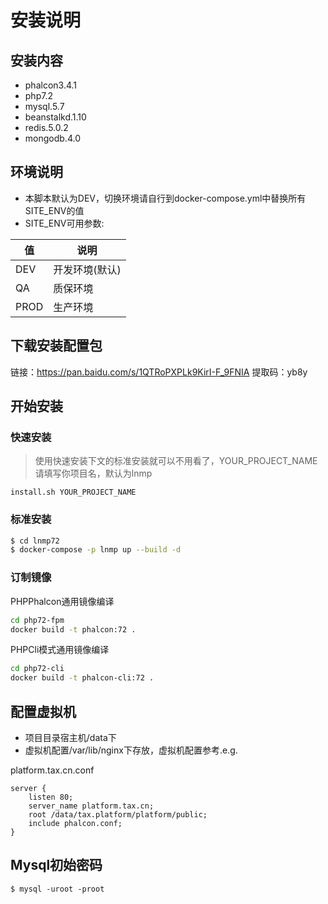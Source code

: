 # 安装说明


## 安装内容

- phalcon3.4.1
- php7.2
- mysql.5.7
- beanstalkd.1.10
- redis.5.0.2
- mongodb.4.0

## 环境说明

- 本脚本默认为DEV，切换环境请自行到docker-compose.yml中替换所有SITE_ENV的值
- SITE_ENV可用参数:

| 值    | 说明           |
|-------|----------------|
|  DEV  | 开发环境(默认) |
|  QA   | 质保环境       |
|  PROD | 生产环境       |

## 下载安装配置包

链接：https://pan.baidu.com/s/1QTRoPXPLk9KirI-F_9FNIA 
提取码：yb8y 

## 开始安装

### 快速安装

> 使用快速安装下文的标准安装就可以不用看了，YOUR_PROJECT_NAME请填写你项目名，默认为lnmp

```
install.sh YOUR_PROJECT_NAME
```

### 标准安装

```bash
$ cd lnmp72
$ docker-compose -p lnmp up --build -d
```
### 订制镜像

PHPPhalcon通用镜像编译

```bash
cd php72-fpm
docker build -t phalcon:72 .
```

PHPCli模式通用镜像编译

```bash
cd php72-cli
docker build -t phalcon-cli:72 .
```

## 配置虚拟机

- 项目目录宿主机/data下
- 虚拟机配置/var/lib/nginx下存放，虚拟机配置参考.e.g.

platform.tax.cn.conf

```
server {
    listen 80;
    server_name platform.tax.cn;
    root /data/tax.platform/platform/public;
    include phalcon.conf;
}
```

## Mysql初始密码

```
$ mysql -uroot -proot
```
